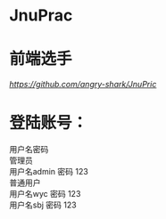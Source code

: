 # JnuPrac   

# 前端选手
*https://github.com/angry-shark/JnuPric*

# 登陆账号：
用户名密码  
  管理员    
  用户名admin 密码  123  
  普通用户  
  用户名wyc 密码 123   
  用户名sbj 密码 123 
